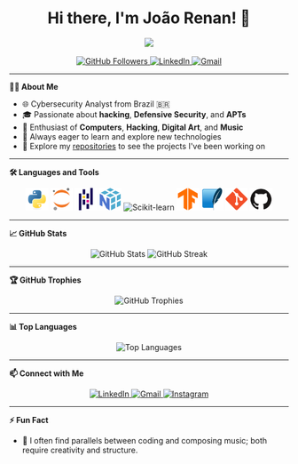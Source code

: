 <h1 align="center">Hi there, I'm João Renan! 👋</h1>

<p align="center">
  <img src="https://media.giphy.com/media/M9gbBd9nbDrOTu1Mqx/giphy.gif" width="200"/>
</p>

<p align="center">
  <a href="https://github.com/LoowdY">
    <img src="https://img.shields.io/github/followers/LoowdY?label=Follow%20Me&style=social" alt="GitHub Followers">
  </a>
  <a href="https://www.linkedin.com/in/joão-renan-santanna-lopes-b4729a1b4/">
    <img src="https://img.shields.io/badge/-LinkedIn-%230077B5?style=flat&logo=linkedin&logoColor=white" alt="LinkedIn">
  </a>
  <a href="mailto:jrenanlopes@gmail.com">
    <img src="https://img.shields.io/badge/-Gmail-%23D14836?style=flat&logo=gmail&logoColor=white" alt="Gmail">
  </a>
</p>

---

**👨‍💻 About Me**

- 🌐 Cybersecurity Analyst from Brazil 🇧🇷
- 🎓 Passionate about **hacking**, **Defensive Security**, and **APTs**
- 🎨 Enthusiast of **Computers**, **Hacking**, **Digital Art**, and **Music**
- 🚀 Always eager to learn and explore new technologies
- 💼 Explore my [repositories](https://github.com/LoowdY?tab=repositories) to see the projects I've been working on

---

**🛠️ Languages and Tools**

<p align="center">
  <img src="https://raw.githubusercontent.com/devicons/devicon/master/icons/python/python-original.svg" alt="Python" width="40" height="40"/>
  <img src="https://raw.githubusercontent.com/devicons/devicon/master/icons/jupyter/jupyter-original.svg" alt="Jupyter" width="40" height="40"/>
  <img src="https://raw.githubusercontent.com/devicons/devicon/master/icons/pandas/pandas-original.svg" alt="Pandas" width="40" height="40"/>
  <img src="https://raw.githubusercontent.com/devicons/devicon/master/icons/numpy/numpy-original.svg" alt="NumPy" width="40" height="40"/>
  <img src="https://raw.githubusercontent.com/devicons/devicon/master/icons/scikit-learn/scikit-learn-original.svg" alt="Scikit-learn" width="40" height="40"/>
  <img src="https://raw.githubusercontent.com/devicons/devicon/master/icons/tensorflow/tensorflow-original.svg" alt="TensorFlow" width="40" height="40"/>
  <img src="https://raw.githubusercontent.com/devicons/devicon/master/icons/sqlite/sqlite-original.svg" alt="SQLite" width="40" height="40"/>
  <img src="https://raw.githubusercontent.com/devicons/devicon/master/icons/git/git-original.svg" alt="Git" width="40" height="40"/>
  <img src="https://raw.githubusercontent.com/devicons/devicon/master/icons/github/github-original.svg" alt="GitHub" width="40" height="40"/>
</p>

---

**📈 GitHub Stats**

<p align="center">
  <img src="https://github-readme-stats.vercel.app/api?username=LoowdY&show_icons=true&theme=radical" alt="GitHub Stats" width="400"/>
  <img src="https://github-readme-streak-stats.herokuapp.com/?user=LoowdY&theme=radical" alt="GitHub Streak" width="400"/>
</p>

---

**🏆 GitHub Trophies**

<p align="center">
  <img src="https://github-profile-trophy.vercel.app/?username=LoowdY&theme=radical&no-bg=true&no-frame=true&margin-w=15" alt="GitHub Trophies"/>
</p>

---

**📊 Top Languages**

<p align="center">
  <img src="https://github-readme-stats.vercel.app/api/top-langs/?username=LoowdY&layout=compact&theme=radical" alt="Top Languages" width="400"/>
</p>

---

**📫 Connect with Me**

<p align="center">
  <a href="https://www.linkedin.com/in/joão-renan-santanna-lopes-b4729a1b4/" target="_blank">
    <img src="https://img.shields.io/badge/-LinkedIn-%230077B5?style=for-the-badge&logo=linkedin&logoColor=white" alt="LinkedIn"/>
  </a>
  <a href="mailto:jrenanlopes@gmail.com">
    <img src="https://img.shields.io/badge/-Gmail-%23D14836?style=for-the-badge&logo=gmail&logoColor=white" alt="Gmail"/>
  </a>
  <a href="https://www.instagram.com/joao.renan_/" target="_blank">
    <img src="https://img.shields.io/badge/-Instagram-%23E4405F?style=for-the-badge&logo=instagram&logoColor=white" alt="Instagram"/>
  </a>
</p>

---

**⚡ Fun Fact**

- 🎵 I often find parallels between coding and composing music; both require creativity and structure.


